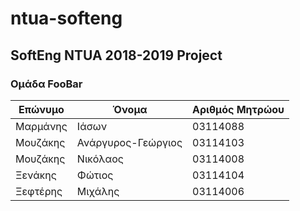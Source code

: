 # ntua-softeng
## SoftEng NTUA 2018-2019 Project
### Oμάδα FooBar
[//]: # (Αλφαβητικά, επώνυμο)

Επώνυμο | Όνομα | Αριθμός Μητρώου
--- | --- | ---
Μαρμάνης | Ιάσων | 03114088
Μουζάκης | Ανάργυρος-Γεώργιος | 03114103
Μουζάκης | Νικόλαος | 03114008
Ξενάκης | Φώτιος  | 03114104
Ξεφτέρης | Μιχάλης | 03114006
